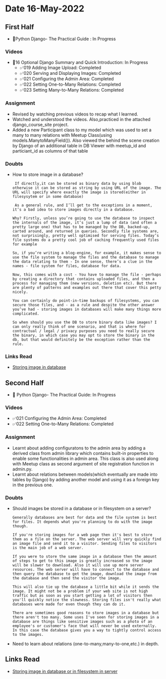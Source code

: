 # Date 16-May-2022

## First Half

- 🔄Python Django- The Practical Guide : In Progress

### Videos

- 🔄16 Optional Django Summary and Quick Introduction: In Progress
  - ✅019 Adding Image Upload: Completed
  - ✅020 Serving and Displaying Images: Completed
  - ✅021 Configuring the Admin Area: Completed
  - ✅022 Setting One-to-Many Relations: Completed
  - ✅023 Setting Many-to-Many Relations: Completed

### Assignment

- Revised by watching previous videos to recap what I learned.
- Watched and understood the videos. Also,practiced in the attached django_course_site project.
- Added a new Participant class to my model which was used to set a many to many relations with Meetup Class(using models.ManytoManyField()). Also viewed the behind the scene creation by Django of an additional table in DB Viewer with meetup_id and particiant_id as columns of that table

### Doubts

- How to store image in a database?

  ```
   If directly,it can be stored as binary data by using blob otherwise it can be stored as string by using URL of the image. The URL will specify where exactly the image is stored(either in filesysytem or in some database)

   As a general rule, and I’ll get to the exceptions in a moment, it’s a bad idea to store images directly in a database.

  Why? Firstly, unless you’re going to use the database to inspect the internals of the image, it’s just a lump of data (and often a pretty large one) that has to be managed by the DB, backed-up, carted around, and returned in queries. Secondly file systems are, not surprisingly, pretty well optimised for serving files. Today’s file systems do a pretty cool job of caching frequently used files for example

  So, if you’re writing a blog-engine, for example, it makes sense to use the file system to manage the files and the database to manage the data relating to them - In one sense, there’s a clue in the names - file system for files, database for data.

  Now, this comes with a cost - You have to manage the file - perhaps by creating a directory that contains uploaded files, and then a process for managing them (new versions, deletion etc). But there are plenty of patterns and examples out there that cover this petty nicely.

  You can certainly do point-in-time backups of filesystems, you can secure those files, and - as a rule and despite the other answer you’ve had - storing images in databases will make many things more complicated.

  So when should you use the DB to store binary data like images? I can only really think of one scenario, and that is where for contractual / legal / privacy purposes you need to really secure the binary, in which case you may opt to store the binary in the db, but that would definitely be the exception rather than the rule.

  ```

### Links Read

- [Storing image in database](https://www.quora.com/What-is-the-best-approach-to-store-image-into-SQLite)

## Second Half

- 🔄 Python Django- The Practical Guide: In Progress

### Videos

- ✅021 Configuring the Admin Area: Completed
- ✅022 Setting One-to-Many Relations: Completed

### Assignment

- Learnt about adding configuratons to the admin area by adding a derived class from admin library which contains built-in properties to enable some functionalities in admin area. This class is also used along with Meetup class as second argument of site registration function in admin.py.
- Learnt about relations between models(which eventually are made into tables by Django) by adding another model and using it as a foreign key in the previous one.

### Doubts

- Should images be stored in a database or in filesystem on a server?

  ```
  Generally databases are best for data and the file system is best for files. It depends what you're planning to do with the image though.

  If you're storing images for a web page then it's best to store them as a file on the server. The web server will very quickly find an image file and send it to a visitor. Sending files to visitors is the main job of a web server.

  If you were to store the same image in a database then the amount of steps to get to this image is greatly increased so the image will be slower to download. Also it will use up more server resources. The web server will have to connect to the database and then query the database to get the image, download the image from the database and then send the visitor the image.

  This will also tie up the database a little bit while it sends the image. It might not be a problem if your web site is not high traffic but as soon as you start getting a lot of visitors then you'll quickly notice the slowness. Storing files isn't really what databases were made for even though they can do it.

  There are sometimes good reasons to store images in a database but there aren't too many. Some uses I've seen for storing images in a database are things like sensitive images such as a photo of an employee's or customer's face that will never be used externally. In this case the database gives you a way to tightly control access to the images.

  ```

- Need to learn about relations (one-to-many,many-to-one,etc.) in depth.

## Links Read

- [Storing image in database or in filesystem in server](https://teamtreehouse.com/community/storing-image-in-database-compare-with-storing-at-the-folder-server#:~:text=Generally%20databases%20are%20best%20for,send%20it%20to%20a%20visitor.)
